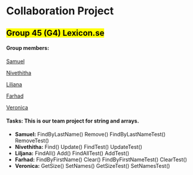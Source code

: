 # Collaboration Project 
## <mark>Group 45 (G4) Lexicon.se</mark> 
#### Group members:
<a href="https://github.com/SamuelSvahn" target="_blank">Samuel</a>

<a href="https://github.com/NiveSJ" target="_blank">Nivethitha</a>

<a href="https://github.com/CyberLilly20" target="_blank">Liljana</a>

[Farhad
](https://github.com/far-tow)

<a href="https://github.com/veronica-oo" target="_blank">Veronica</a>

#### Tasks: This is our team project for string and arrays.
* **Samuel:** FindByLastName() Remove() FindByLastNameTest() RemoveTest()
* **Nivethitha:** Find() Update() FindTest() UpdateTest()
* **Liljana:** FindAll() Add() FindAllTest() AddTest()
* **Farhad:** FindByFirstName() Clear() FindByFirstNameTest() ClearTest()
* **Veronica:** GetSize() SetNames() GetSizeTest() SetNamesTest()
